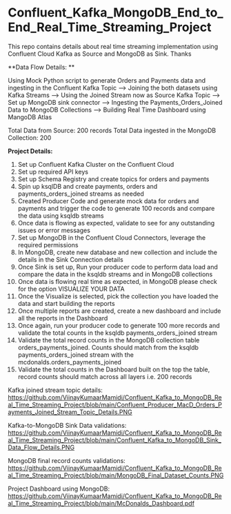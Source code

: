 # Confluent_Kafka_MongoDB_End_to_End_Real_Time_Streaming_Project

This repo contains details about real time streaming implementation using Confluent Cloud Kafka as Source and MongoDB as Sink. Thanks

**Data Flow Details: **

Using Mock Python script to generate Orders and Payments data and ingesting in the Confluent Kafka Topic --> Joining the both datasets using Kafka Streams --> Using the Joined Stream now as Source Kafka Topic --> Set up MongoDB sink connector --> Ingesting the Payments_Orders_Joined Data to MongoDB Collections --> Building Real Time Dashboard using MangoDB Atlas

Total Data from Source: 200 records
Total Data ingested in the MongoDB Collection: 200


**Project Details:** 

1. Set up Confluent Kafka Cluster on the Confluent Cloud
2. Set up required API keys
3. Set up Schema Registry and create topics for orders and payments
4. Spin up ksqlDB and create payments, orders and payments_orders_joined streams as needed
5. Created Producer Code and generate mock data for orders and payments and trigger the code to generate 100 records and compare the data using ksqldb streams
6. Once data is flowing as expected, validate to see for any outstanding issues or error messages
7. Set up MongoDB in the Confluent Cloud Connectors, leverage the required permissions
8. In MongoDB, create new database and new collection and include the details in the Sink Connection details
9. Once Sink is set up, Run your producer code to perform data load and compare the data in the ksqldb streams and in MongoDB collections
10. Once data is flowing real time as expected, in MongoDB please check for the option VISUALIZE YOUR DATA
11. Once the Visualize is selected, pick the collection you have loaded the data and start building the reports
12. Once multiple reports are created, create a new dashboard and include all the reports in the Dashboard
13. Once again, run your producer code to generate 100 more records and validate the total counts in the ksqldb payments_orders_joined stream
14. Validate the total record counts in the MongoDB collection table orders_payments_joined. Counts should match from the ksqldb payments_orders_joined stream with the mcdonalds.orders_payments_joined
15. Validate the total counts in the Dashboard built on the top the table, record counts should match across all layers i.e. 200 records
    

Kafka joined stream topic details: https://github.com/ViinayKumaarMamidi/Confluent_Kafka_to_MongoDB_Real_Time_Streaming_Project/blob/main/Confluent_Producer_MacD_Orders_Payments_Joined_Stream_Topic_Details.PNG


Kafka-to-MongoDB Sink Data validations: https://github.com/ViinayKumaarMamidi/Confluent_Kafka_to_MongoDB_Real_Time_Streaming_Project/blob/main/Confluent_Kafka_to_MongoDB_Sink_Data_Flow_Details.PNG

MongoDB final record counts validations: https://github.com/ViinayKumaarMamidi/Confluent_Kafka_to_MongoDB_Real_Time_Streaming_Project/blob/main/MongoDB_Final_Dataset_Counts.PNG


Project Dashboard using MongoDB: https://github.com/ViinayKumaarMamidi/Confluent_Kafka_to_MongoDB_Real_Time_Streaming_Project/blob/main/McDonalds_Dashboard.pdf

